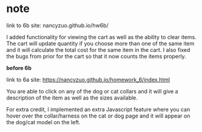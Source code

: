 # note


link to 6b site: nancyzuo.github.io/hw6b/

I added functionality for viewing the cart as well as the ability to clear items. The cart will update quantity if you choose more than one of the same item and it will calculate the total cost for the same item in the cart. I also fixed the bugs from prior for the cart so that it now counts the items properly. 



**before 6b**

link to 6a site: https://nancyzuo.github.io/homework_6/index.html

You are able to click on any of the dog or cat collars and it will give a description of the item as well as the sizes available. 

For extra credit, I implemented an extra Javascript feature where you can hover over the collar/harness on the cat or dog page and it will appear on the dog/cat model on the left. 

